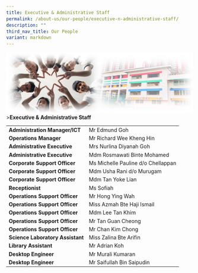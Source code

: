 ```yaml
---
title: Executive & Administrative Staff
permalink: /about-us/our-people/executive-n-administrative-staff/
description: ""
third_nav_title: Our People
variant: markdown
---
```

![Sub-banner](/images/sub%20banner.jpg)
&gt;**Executive &amp; Administrative Staff**

<table>

<tbody>
  <tr>
    <td> <b>Administration Manager/ICT</b></td>
    <td>Mr Edmund Goh</td>
  </tr>
  <tr>
    <td><b>Operations Manager</b></td>
    <td>Mr Richard Wee Kheng Hin</td>
  </tr>

  <tr>
    <td><b>Administrative Executive</b></td>
    <td>Mrs Nurlina Diyanah Goh</td>
   </tr>
  <tr>
    <td><b>Administrative Executive</b></td>
    <td>Mdm Rosmawati Binte Mohamed </td>
  </tr>

  <tr>
    <td><b>Corporate Support Officer</b></td>
    <td>Ms Michelle Pauline d/o Chellappan</td>
  </tr>
  <tr>
    <td><b>Corporate Support Officer</b><br></td>
    <td>Mdm Usha Rani d/o Murugam</td>
  </tr>
  <tr>
    <td><b>Corporate Support Officer</b></td>
    <td>Mdm Tan Yoke Lian</td>
  </tr>
  <tr>
    <td><b>Receptionist</b></td>
    <td>Ms Sofiah</td>
  </tr>
  <tr>		
    <td><b>Operations Support Officer</b></td>
    <td>Mr Hong Ying Wah </td>
  </tr>
  <tr>
    <td><b>Operations Support Officer</b><br></td>
    <td>Miss Azmah Bte Haji Ismail </td>
  </tr>
  <tr>
    <td><b>Operations Support Officer</b></td>
    <td>Mdm Lee Tan Khim </td>
  </tr>
  <tr>
    <td><b>Operations Support Officer</b></td>
    <td>Mr Tan Guan Cheong </td>
  </tr>
	  <tr>
    <td><b>Operations Support Officer</b></td>
    <td>Mr Chan Kim Chong </td>
  </tr>
  <tr>
    <td><b>Science Laboratory Assistant </b></td>
    <td>Miss Zalina Bte Arifin </td>
  </tr>
  <tr>
    <td><b>Library Assistant</b></td>
    <td>Mr Adrian Koh</td>
  </tr>
  <tr>
    <td><b>Desktop Engineer </b></td>
    <td>Mr Murali Kumaran<br></td>
  </tr>
  <tr>
    <td><b>Desktop Engineer </b></td>
    <td>Mr Saifullah Bin Saipudin</td>
  </tr>
</tbody>
</table>
